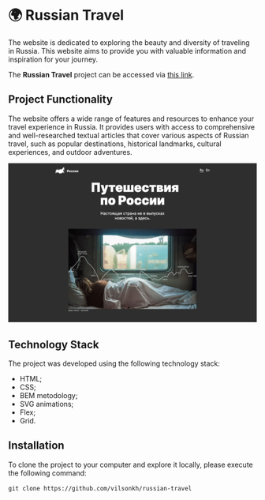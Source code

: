 # 🌍 Russian Travel

The website is dedicated to exploring the beauty and diversity of traveling in Russia. This website aims to provide you with valuable information and inspiration for your journey.

The **Russian Travel** project can be accessed via [this link](https://vilsonkh.github.io/russian-travel/).

## Project Functionality

The website offers a wide range of features and resources to enhance your travel experience in Russia. It provides users with access to comprehensive and well-researched textual articles that cover various aspects of Russian travel, such as popular destinations, historical landmarks, cultural experiences, and outdoor adventures.

<img width="1920" alt="RussianTravel" src="https://github.com/VilsonKh/VilsonKh/blob/main/preview__russian-travel.png">

## Technology Stack

The project was developed using the following technology stack:

-   HTML;
-   CSS;
-   BEM metodology;
-   SVG animations;
-   Flex;
-   Grid.

## Installation

To clone the project to your computer and explore it locally, please execute the following command:

```
git clone https://github.com/vilsonkh/russian-travel
```
